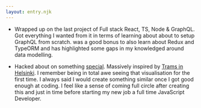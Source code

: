 ```yaml
---
layout: entry.njk
---
```


- Wrapped up on the last project of Full stack React, TS, Node & GraphQL. Got everything I wanted from it in terms of learning about about to setup GraphQL from scratch. was a good bonus to also learn about Redux and TypeORM and has highlighted some gaps in my knowledged around data modelling. 

- Hacked about on something [special](https://musical-osm.netlify.app/). Massively inspired by [Trams in Helsinki](https://codepen.io/teropa/pen/mBbPEe). I remember being in total awe seeing that visualisation for the first time. I always said I would create something similar once I got good enough at coding. I feel like a sense of coming full circle after creating this and just in time before starting my new job a full time JavaScript Developer.
